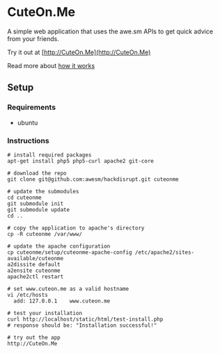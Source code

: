 # CuteOn.Me
A simple web application that uses the awe.sm APIs to get quick advice from your friends.  

Try it out at [http://CuteOn.Me](http://CuteOn.Me)

Read more about [how it works](docs/how-it-works.markdown)

## Setup

### Requirements
*  ubuntu

### Instructions
    # install required packages
    apt-get install php5 php5-curl apache2 git-core

    # download the repo
    git clone git@github.com:awesm/hackdisrupt.git cuteonme

    # update the submodules
    cd cuteonme
    git submodule init
    git submodule update
    cd ..

    # copy the application to apache's directory
    cp -R cuteonme /var/www/

    # update the apache configuration
    cp cuteonme/setup/cuteonme-apache-config /etc/apache2/sites-available/cuteonme
    a2dissite default
    a2ensite cuteonme
    apache2ctl restart
    
    # set www.cuteon.me as a valid hostname
    vi /etc/hosts
      add: 127.0.0.1    www.cuteon.me

    # test your installation
    curl http://localhost/static/html/test-install.php
    # response should be: "Installation successful!"

    # try out the app 
    http://CuteOn.Me
